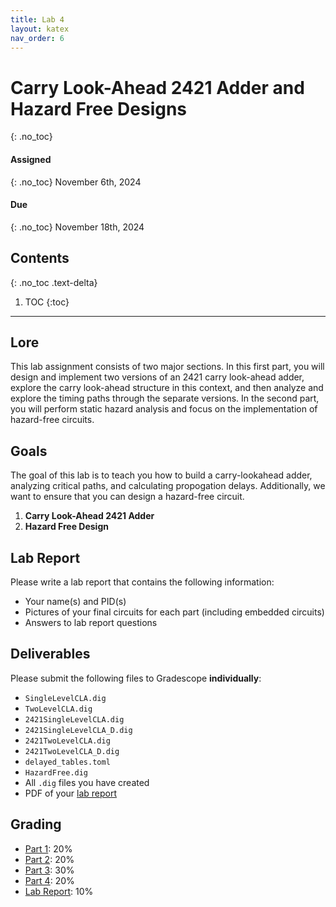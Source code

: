 ```yaml
---
title: Lab 4
layout: katex
nav_order: 6
---
```


# Carry Look-Ahead 2421 Adder and Hazard Free Designs
{: .no_toc}

#### Assigned
{: .no_toc}
November 6th, 2024

#### Due
{: .no_toc}
November 18th, 2024

## Contents
{: .no_toc .text-delta}

1. TOC
{:toc}

---

## Lore

This lab assignment consists of two major sections.
In this first part, you will design and implement two versions of an 2421 carry look-ahead adder, explore the carry look-ahead structure in this context, and then analyze and explore the timing paths through the separate versions.
In the second part, you will perform static hazard analysis and focus on the implementation of hazard-free circuits.

## Goals
The goal of this lab is to teach you how to build a carry-lookahead adder, analyzing critical paths, and calculating propogation delays.
Additionally, we want to ensure that you can design a hazard-free circuit.

1. **Carry Look-Ahead 2421 Adder**
2. **Hazard Free Design**

## Lab Report

Please write a lab report that contains the following information:
- Your name(s) and PID(s)
- Pictures of your final circuits for each part (including embedded circuits)
- Answers to lab report questions

## Deliverables

Please submit the following files to Gradescope **individually**:

- `SingleLevelCLA.dig`
- `TwoLevelCLA.dig`
- `2421SingleLevelCLA.dig`
- `2421SingleLevelCLA_D.dig`
- `2421TwoLevelCLA.dig`
- `2421TwoLevelCLA_D.dig`
- `delayed_tables.toml`
- `HazardFree.dig`
- All `.dig` files you have created 
- PDF of your [lab report](#lab-report)

## Grading

* [Part 1](https://cse140l.github.io/fa24-labs/docs/lab4/part1): 20%
* [Part 2](https://cse140l.github.io/fa24-labs/docs/lab4/part2): 20%
* [Part 3](https://cse140l.github.io/fa24-labs/docs/lab4/part3): 30%
* [Part 4](https://cse140l.github.io/fa24-labs/docs/lab4/part4): 20%
* [Lab Report](#lab-report): 10%
